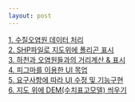 ```yaml
---
layout: post
--- 
```


<a href="/board/water/water1">1. 수질오염원 데이터 처리</a><br>
<a href="/board/water/water2">2. SHP파일로 지도위에 폴리곤 표시</a><br>
<a href="/board/water/water3">3. 하천과 오염원들과의 거리계산 & 표시</a><br>
<a href="/board/water/water4">4. 피그마를 이용한 UI 목업</a><br>
<a href="/board/water/water5">5. 요구사항에 따라 UI 수정 및 기능구현</a><br>
<a href="/board/water/water6">6. 지도 위에 DEM(수치표고모델) 씌우기</a><br>
